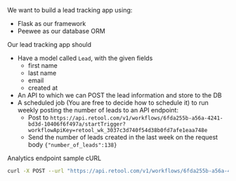 We want to build a lead tracking app using:
- Flask as our framework
- Peewee as our database ORM

Our lead tracking app should

- Have a model called `Lead`, with the given fields
    - first name
    - last name
    - email
    - created at
- An API to which we can POST the lead information and store to the DB
- A scheduled job (You are free to decide how to schedule it) to run weekly posting the number of leads to an API endpoint:
    - Post to `https://api.retool.com/v1/workflows/6fda255b-a56a-4241-bd3d-10406f6f497a/startTrigger?workflowApiKey=retool_wk_3037c3d740f54d38b0fd7afe1eaa748e`
    - Send the number of leads created in the last week on the request body `{"number_of_leads":138}`

Analytics endpoint sample cURL
```bash
curl -X POST --url "https://api.retool.com/v1/workflows/6fda255b-a56a-4241-bd3d-10406f6f497a/startTrigger?workflowApiKey=retool_wk_3037c3d740f54d38b0fd7afe1eaa748e" --data '{"number_of_leads":138}' -H 'Content-Type: application/json'    
```